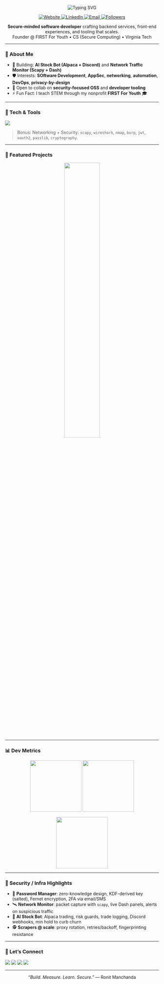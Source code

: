 <!-- Header / Hero -->
<p align="center">
  <img src="https://readme-typing-svg.demolab.com?font=Inter&weight=600&size=28&duration=2500&pause=600&center=true&vCenter=true&width=750&lines=Hi%2C+I'm+Ronit+%F0%9F%91%8B;Software+Engineer+%7C+Secure+Computing+%7C+Engineer;I+develop+secure+and+modern+software." alt="Typing SVG" />
</p>

<p align="center">
  <a href="https://ronit.manchanda.vercel.app" target="_blank">
    <img alt="Website" src="https://img.shields.io/badge/Portfolio-000000?style=for-the-badge&logo=vercel&logoColor=white">
  </a>
  <a href="https://www.linkedin.com/in/ronitmanchanda" target="_blank">
    <img alt="LinkedIn" src="https://img.shields.io/badge/LinkedIn-0A66C2?style=for-the-badge&logo=linkedin&logoColor=white">
  </a>
  <a href="mailto:ronitm@vt.edu">
    <img alt="Email" src="https://img.shields.io/badge/Email-EB4335?style=for-the-badge&logo=gmail&logoColor=white">
  </a>
  <a href="https://github.com/RonitManchanda?tab=followers" target="_blank">
    <img alt="Followers" src="https://img.shields.io/github/followers/ronitmanchanda?style=for-the-badge&label=Follow&color=0D1117">
  </a>
</p>

<!-- Short intro -->
<p align="center">
  <b>Secure-minded software developer</b> crafting backend services, front-end experiences, and tooling that scales.<br/>
  Founder @ FIRST For Youth • CS (Secure Computing) • Virginia Tech
</p>

---

### 🧭 About Me
- 🔭 Building: **AI Stock Bot (Alpaca + Discord)** and **Network Traffic Monitor (Scapy + Dash)**
- 🛡️ Interests: **SOftware Development**, **AppSec**, **networking**, **automation**, **DevOps**, **privacy-by-design**
- 🤝 Open to collab on **security-focused OSS** and **developer tooling**  
- ⚡ Fun Fact: I teach STEM through my nonprofit **FIRST For Youth** 🎓

---

### 🧰 Tech & Tools
<p>
  <img src="https://skillicons.dev/icons?i=python,java,js,ts,react,nextjs,nodejs,tailwind,html,css,postgres,mongodb,firebase,redis,git,linux,docker,nginx,vercel,cloudflare,fastapi,flask,express,postman,pytest,selenium,bash,arduino,tensorflow,pytorch&perline=15" />
</p>

> Bonus: Networking + Security: `scapy`, `wireshark`, `nmap`, `burp`, `jwt`, `oauth2`, `passlib`, `cryptography`.

---

### 🚀 Featured Projects
<!-- Replace repo names with yours -->
<div align="center">

<a href="https://github.com/RonitManchanda/password-manager-web">
  <img width="48%" src="https://github-readme-stats.vercel.app/api/pin/?username=RonitManchanda&repo=password-manager-web&theme=transparent&border_color=30363d&show_owner=true" />
</a>
</div>

---

### 📊 Dev Metrics
<p align="center">
  <img height="168" src="https://github-readme-stats.vercel.app/api?username=RonitManchanda&show_icons=true&hide_title=true&theme=transparent&rank_icon=github&hide_border=true" />
  <img height="168" src="https://github-readme-streak-stats.herokuapp.com?user=RonitManchanda&theme=dark&hide_border=true&background=00000000" />
</p>

<p align="center">
  <img height="168" src="https://github-readme-stats.vercel.app/api/top-langs/?username=RonitManchanda&layout=compact&theme=transparent&hide_border=true" />
</p>

<!-- Optional: Activity Graph (can be heavy) -->
<!-- <p align="center">
  <img src="https://github-readme-activity-graph.vercel.app/graph?username=YOUR_USERNAME&theme=github-dark&hide_border=true" />
</p> -->

<!-- Optional: Trophies -->
<!-- <p align="center">
  <img src="https://github-profile-trophy.vercel.app/?username=YOUR_USERNAME&theme=onestar&no-frame=true&no-bg=true&margin-w=8" />
</p> -->

---

### 🧪 Security / Infra Highlights
- 🔐 **Password Manager**: zero-knowledge design, KDF-derived key (salted), Fernet encryption, 2FA via email/SMS  
- 🛰️ **Network Monitor**: packet capture with `scapy`, live Dash panels, alerts on suspicious traffic  
- 🤖 **AI Stock Bot**: Alpaca trading, risk guards, trade logging, Discord webhooks, min hold to curb churn  
- 🕵️ **Scrapers @ scale**: proxy rotation, retries/backoff, fingerprinting resistance

---

### 🤝 Let’s Connect
<p align="left">
  <a href="https://ronit.manchanda.vercel.app"><img src="https://img.shields.io/badge/Portfolio-161B22?style=flat&logo=vercel&logoColor=white" /></a>
  <a href="https://www.linkedin.com/in/RonitManchanda"><img src="https://img.shields.io/badge/LinkedIn-161B22?style=flat&logo=linkedin&logoColor=0A66C2" /></a>
  <a href="mailto:ronitm@vt.edu"><img src="https://img.shields.io/badge/Email-161B22?style=flat&logo=gmail&logoColor=EA4335" /></a>
  <a href="https://github.com/ronitmanchanda"><img src="https://img.shields.io/badge/GitHub-161B22?style=flat&logo=github&logoColor=white" /></a>
</p>

---

<p align="center">
  <i>“Build. Measure. Learn. Secure.”</i> — Ronit Manchanda
</p>
